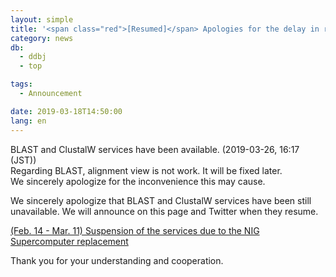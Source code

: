 ```yaml
---
layout: simple
title: '<span class="red">[Resumed]</span> Apologies for the delay in resuming BLAST and ClustalW services'
category: news
db:
  - ddbj
  - top

tags:
  - Announcement

date: 2019-03-18T14:50:00
lang: en
---
```


<p><span class="red">BLAST and ClustalW services have been available. (2019-03-26, 16:17 (JST))<br>Regarding BLAST, alignment view is not work. It will be fixed later.<br>We sincerely apologize for the inconvenience this may cause.</span></p>

<p>We sincerely apologize that BLAST and ClustalW services have been still unavailable. We will announce on this page and Twitter when they resume.</p>

<p><a href="/news/en/2019-02-07-e.html">(Feb. 14 - Mar. 11) Suspension of the services due to the NIG Supercomputer replacement</a></p>

<p>Thank you for your understanding and cooperation.</p>
